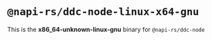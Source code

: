 # `@napi-rs/ddc-node-linux-x64-gnu`

This is the **x86_64-unknown-linux-gnu** binary for `@napi-rs/ddc-node`
